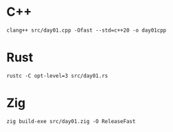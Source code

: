 
# C++

```
clang++ src/day01.cpp -Ofast --std=c++20 -o day01cpp
```

# Rust

```
rustc -C opt-level=3 src/day01.rs
```

# Zig

```
zig build-exe src/day01.zig -O ReleaseFast
```

